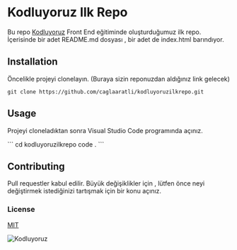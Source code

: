 # Kodluyoruz Ilk Repo
Bu repo [Kodluyoruz](https://kodluyoruz.org/) Front End eğitiminde oluşturduğumuz ilk repo. İçerisinde bir adet README.md dosyası , bir adet de index.html barındıyor.

## Installation 
Öncelikle projeyi clonelayın. (Buraya sizin reponuzdan aldığınız link gelecek)

`git clone https://github.com/caglaaratli/kodluyoruzilkrepo.git`

## Usage

Projeyi cloneladıktan sonra Visual Studio Code programında açınız.

\`\`\`
cd kodluyoruzilkrepo
code .
\`\`\`

## Contributing 

Pull requestler kabul edilir. Büyük değişiklikler için , lütfen önce neyi değiştirmek istediğinizi tartışmak için bir konu açınız.

### License
[MIT](https://www.mit.gov.tr/)


![Kodluyoruz](https://avatars.githubusercontent.com/u/30476529?s=280&v=4)
